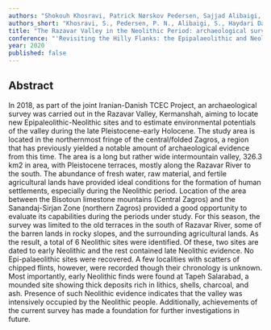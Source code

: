 ```yaml
---
authors: "Shokouh Khosravi, Patrick Nørskov Pedersen, Sajjad Alibaigi, Mohsen Heydari Dastenaei, Joe Roe, Hojjat Darabi, Tobias Richter, and Peder Mortensen"
authors_short: "Khosravi, S., Pedersen, P. N., Alibaigi, S., Haydari Dastenaei, M., Roe, J., Darabi, H., Richter, T., & Mortensen, P."
title: "The Razavar Valley in the Neolithic Period: archaeological survey in the north of Kermanshah Province"
conference: "'Revisiting the Hilly Flanks: the Epipalaeolithic and Neolithic periods in the eastern Fertile Crescent, Copenhagen"
year: 2020
published: false
---
```


## Abstract

In 2018, as part of the joint Iranian-Danish TCEC Project, an archaeological survey was carried out in the Razavar Valley, Kermanshah, aiming to locate new Epipaleolithic-Neolithic sites and to estimate environmental potentials of the valley during the late Pleistocene-early Holocene. The study area is located in the northernmost fringe of the central/folded Zagros, a region that has previously yielded a notable amount of archaeological evidence from this time. The area is a long but rather wide intermountain valley, 326.3 km2 in area, with Pleistocene terraces, mostly along the Razavar River to the south. The abundance of fresh water, raw material, and fertile agricultural lands have provided ideal conditions for the formation of human settlements, especially during the Neolithic period. Location of the area between the Bisotoun limestone mountains (Central Zagros) and the Sanandaj-Sirjan Zone (northern Zagros) provided a good opportunity to evaluate its capabilities during the periods under study. For this season, the survey was limited to the old terraces in the south of Razavar River, some of the barren lands in rocky slopes, and the surrounding agricultural lands. As the result, a total of 6 Neolithic sites were identified. Of these, two sites are dated to early Neolithic and the rest contained late Neolithic evidence. No Epi-palaeolithic sites were recovered. A few localities with scatters of chipped flints, however, were recorded though their chronology is unknown.  Most importantly, early Neolithic finds were found at Tapeh Salarabad, a mounded site showing thick deposits rich in lithics, shells, charcoal, and ash. Presence of such Neolithic evidence indicates that the valley was intensively occupied by the Neolithic people. Additionally, achievements of the current survey has made a foundation for further investigations in future. 

